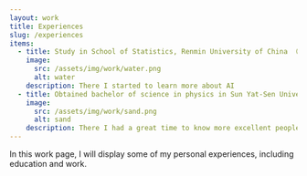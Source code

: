 ```yaml
---
layout: work
title: Experiences
slug: /experiences
items:
  - title: Study in School of Statistics, Renmin University of China （Sept 2022-Now)
    image:
      src: /assets/img/work/water.png
      alt: water
    description: There I started to learn more about AI 
  - title: Obtained bachelor of science in physics in Sun Yat-Sen University (Sept 2018-June 2022)
    image:
      src: /assets/img/work/sand.png
      alt: sand
    description: There I had a great time to know more excellent people and do many interesting experiments
---
```


In this work page, I will display some of my personal experiences, including education and work.
<br />
<br />

